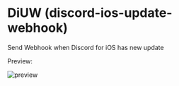 # DiUW (discord-ios-update-webhook)
Send Webhook when Discord for iOS has new update

Preview:

![preview](https://i.imgur.com/1zHzaXw.png)
